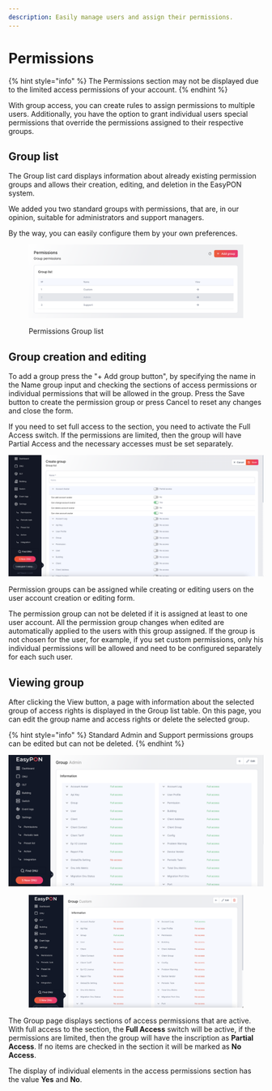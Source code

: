 ```yaml
---
description: Easily manage users and assign their permissions.
---
```


# Permissions

{% hint style="info" %}
The Permissions section may not be displayed due to the limited access permissions of your account.
{% endhint %}

With group access, you can create rules to assign permissions to multiple users. Additionally, you have the option to grant individual users special permissions that override the permissions assigned to their respective groups.

## Group list

The Group list card displays information about already existing permission groups and allows their creation, editing, and deletion in the EasyPON system.

We added you two standard groups with permissions, that are, in our opinion, suitable for administrators and support managers.&#x20;

By the way, you can easily configure them by your own preferences.&#x20;

<figure><img src="../.gitbook/assets/Screenshot 2023-09-26 at 22.33.25.png" alt=""><figcaption><p>Permissions Group list</p></figcaption></figure>

## Group creation and editing

To add a group press the "+ Add group button", by specifying the name in the Name group input and checking the sections of access permissions or individual permissions that will be allowed in the group.  Press the Save button to create the permission group or press Cancel to reset any changes and close the form.

If you need to set full access to the section, you need to activate the Full Access switch. If the permissions are limited, then the group will have Partial Access and the necessary accesses must be set separately.

![Create group page](<../.gitbook/assets/Screenshot 2023-10-02 at 18.22.27.png>)

Permission groups can be assigned while creating or editing users on the user account creation or editing form.

The permission group can not be deleted if it is assigned at least to one user account. All the permission group changes when edited are automatically applied to the users with this group assigned. If the group is not chosen for the user, for example, if you set custom permissions, only his individual permissions will be allowed and need to be configured separately for each such user.

## Viewing group

After clicking the View button, a page with information about the selected group of access rights is displayed in the Group list table. On this page, you can edit the group name and access rights or delete the selected group.&#x20;

{% hint style="info" %}
Standard Admin and Support permissions groups can be edited but can not be deleted.
{% endhint %}

<div>

<img src="../.gitbook/assets/Screenshot 2023-09-26 at 22.44.57.png" alt="Group info page">

 

<figure><img src="../.gitbook/assets/Screenshot 2023-09-26 at 22.46.44.png" alt=""><figcaption></figcaption></figure>

</div>

The Group page displays sections of access permissions that are active. With full access to the section, the **Full Access** switch will be active, if the permissions are limited, then the group will have the inscription as **Partial Access**. If no items are checked in the section it will be marked as **No Access**.

The display of individual elements in the access permissions section has the value **Yes** and **No**.
